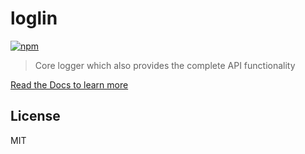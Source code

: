 # loglin

[![npm][npm-img]][npm-url]

> Core logger which also provides the complete API functionality

[Read the Docs to learn more](https://loglin.dev)

## License

MIT

[npm-img]: https://img.shields.io/npm/v/loglin.svg
[npm-url]: https://npmjs.com/package/loglin
